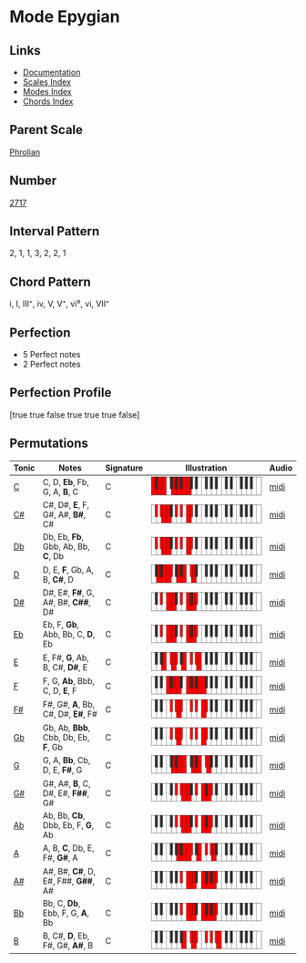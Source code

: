 # Mode Epygian

## Links

- [Documentation](index.md)
- [Scales Index](Scales.md)
- [Modes Index](Modes.md)
- [Chords Index](Chords.md)

## Parent Scale

[Phrolian](ScalePhrolian.md)

## Number

[2717](https://ianring.com/musictheory/scales/2717)

## Interval Pattern

2, 1, 1, 3, 2, 2, 1

## Chord Pattern

i, I, III⁺, iv, V, V⁺, vi⁰, vi, VII⁺

## Perfection

- 5 Perfect notes
- 2 Perfect notes

## Perfection Profile

[true true false true true true false]

## Permutations

| Tonic | Notes | Signature | Illustration | Audio |
|-------|-------|-----------|--------------|-------|
| [C](ModeCNaturalEpygian.md) | C, D, **Eb**, Fb, G, A, **B**, C | C | ![CNaturalEpygian](ModeCNaturalEpygian.png) | [midi](https://github.com/edipermadi/music/blob/main/docs/ModeCNaturalEpygian.mid?raw=true) |
| [C#](ModeCSharpEpygian.md) | C#, D#, **E**, F, G#, A#, **B#**, C# | C | ![CSharpEpygian](ModeCSharpEpygian.png) | [midi](https://github.com/edipermadi/music/blob/main/docs/ModeCSharpEpygian.mid?raw=true) |
| [Db](ModeDFlatEpygian.md) | Db, Eb, **Fb**, Gbb, Ab, Bb, **C**, Db | C | ![DFlatEpygian](ModeDFlatEpygian.png) | [midi](https://github.com/edipermadi/music/blob/main/docs/ModeDFlatEpygian.mid?raw=true) |
| [D](ModeDNaturalEpygian.md) | D, E, **F**, Gb, A, B, **C#**, D | C | ![DNaturalEpygian](ModeDNaturalEpygian.png) | [midi](https://github.com/edipermadi/music/blob/main/docs/ModeDNaturalEpygian.mid?raw=true) |
| [D#](ModeDSharpEpygian.md) | D#, E#, **F#**, G, A#, B#, **C##**, D# | C | ![DSharpEpygian](ModeDSharpEpygian.png) | [midi](https://github.com/edipermadi/music/blob/main/docs/ModeDSharpEpygian.mid?raw=true) |
| [Eb](ModeEFlatEpygian.md) | Eb, F, **Gb**, Abb, Bb, C, **D**, Eb | C | ![EFlatEpygian](ModeEFlatEpygian.png) | [midi](https://github.com/edipermadi/music/blob/main/docs/ModeEFlatEpygian.mid?raw=true) |
| [E](ModeENaturalEpygian.md) | E, F#, **G**, Ab, B, C#, **D#**, E | C | ![ENaturalEpygian](ModeENaturalEpygian.png) | [midi](https://github.com/edipermadi/music/blob/main/docs/ModeENaturalEpygian.mid?raw=true) |
| [F](ModeFNaturalEpygian.md) | F, G, **Ab**, Bbb, C, D, **E**, F | C | ![FNaturalEpygian](ModeFNaturalEpygian.png) | [midi](https://github.com/edipermadi/music/blob/main/docs/ModeFNaturalEpygian.mid?raw=true) |
| [F#](ModeFSharpEpygian.md) | F#, G#, **A**, Bb, C#, D#, **E#**, F# | C | ![FSharpEpygian](ModeFSharpEpygian.png) | [midi](https://github.com/edipermadi/music/blob/main/docs/ModeFSharpEpygian.mid?raw=true) |
| [Gb](ModeGFlatEpygian.md) | Gb, Ab, **Bbb**, Cbb, Db, Eb, **F**, Gb | C | ![GFlatEpygian](ModeGFlatEpygian.png) | [midi](https://github.com/edipermadi/music/blob/main/docs/ModeGFlatEpygian.mid?raw=true) |
| [G](ModeGNaturalEpygian.md) | G, A, **Bb**, Cb, D, E, **F#**, G | C | ![GNaturalEpygian](ModeGNaturalEpygian.png) | [midi](https://github.com/edipermadi/music/blob/main/docs/ModeGNaturalEpygian.mid?raw=true) |
| [G#](ModeGSharpEpygian.md) | G#, A#, **B**, C, D#, E#, **F##**, G# | C | ![GSharpEpygian](ModeGSharpEpygian.png) | [midi](https://github.com/edipermadi/music/blob/main/docs/ModeGSharpEpygian.mid?raw=true) |
| [Ab](ModeAFlatEpygian.md) | Ab, Bb, **Cb**, Dbb, Eb, F, **G**, Ab | C | ![AFlatEpygian](ModeAFlatEpygian.png) | [midi](https://github.com/edipermadi/music/blob/main/docs/ModeAFlatEpygian.mid?raw=true) |
| [A](ModeANaturalEpygian.md) | A, B, **C**, Db, E, F#, **G#**, A | C | ![ANaturalEpygian](ModeANaturalEpygian.png) | [midi](https://github.com/edipermadi/music/blob/main/docs/ModeANaturalEpygian.mid?raw=true) |
| [A#](ModeASharpEpygian.md) | A#, B#, **C#**, D, E#, F##, **G##**, A# | C | ![ASharpEpygian](ModeASharpEpygian.png) | [midi](https://github.com/edipermadi/music/blob/main/docs/ModeASharpEpygian.mid?raw=true) |
| [Bb](ModeBFlatEpygian.md) | Bb, C, **Db**, Ebb, F, G, **A**, Bb | C | ![BFlatEpygian](ModeBFlatEpygian.png) | [midi](https://github.com/edipermadi/music/blob/main/docs/ModeBFlatEpygian.mid?raw=true) |
| [B](ModeBNaturalEpygian.md) | B, C#, **D**, Eb, F#, G#, **A#**, B | C | ![BNaturalEpygian](ModeBNaturalEpygian.png) | [midi](https://github.com/edipermadi/music/blob/main/docs/ModeBNaturalEpygian.mid?raw=true) |
